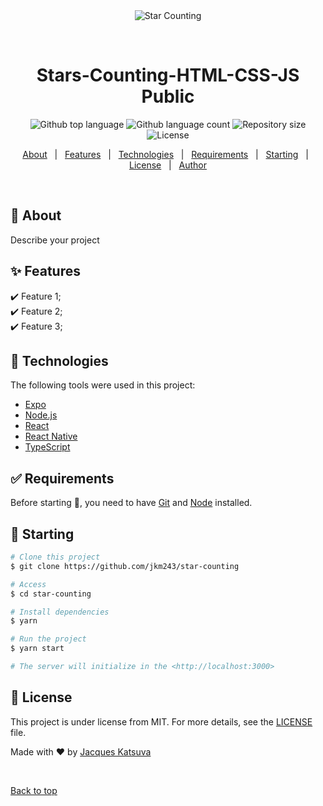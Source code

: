 <div align="center" id="top"> 
  <img src="./.github/app.gif" alt="Star Counting" />

&#xa0;

  <!-- <a href="https://starcounting.netlify.app">Demo</a> -->
</div>

<h1 align="center">Stars-Counting-HTML-CSS-JS
Public
</h1>

<p align="center">
  <img alt="Github top language" src="https://img.shields.io/github/languages/top/jkm243/star-counting?color=56BEB8">

  <img alt="Github language count" src="https://img.shields.io/github/languages/count/jkm243/star-counting?color=56BEB8">

  <img alt="Repository size" src="https://img.shields.io/github/repo-size/jkm243/star-counting?color=56BEB8">

  <img alt="License" src="https://img.shields.io/github/license/jkm243/star-counting?color=56BEB8">

  <!-- <img alt="Github issues" src="https://img.shields.io/github/issues/jkm243/star-counting?color=56BEB8" /> -->

  <!-- <img alt="Github forks" src="https://img.shields.io/github/forks/jkm243/star-counting?color=56BEB8" /> -->

  <!-- <img alt="Github stars" src="https://img.shields.io/github/stars/jkm243/star-counting?color=56BEB8" /> -->
</p>

<!-- Status -->

<!-- <h4 align="center">
	🚧  Star Counting 🚀 Under construction...  🚧
</h4>

<hr> -->

<p align="center">
  <a href="#dart-about">About</a> &#xa0; | &#xa0; 
  <a href="#sparkles-features">Features</a> &#xa0; | &#xa0;
  <a href="#rocket-technologies">Technologies</a> &#xa0; | &#xa0;
  <a href="#white_check_mark-requirements">Requirements</a> &#xa0; | &#xa0;
  <a href="#checkered_flag-starting">Starting</a> &#xa0; | &#xa0;
  <a href="#memo-license">License</a> &#xa0; | &#xa0;
  <a href="https://github.com/jkm243" target="_blank">Author</a>
</p>

<br>

## :dart: About

Describe your project

## :sparkles: Features

:heavy_check_mark: Feature 1;\
:heavy_check_mark: Feature 2;\
:heavy_check_mark: Feature 3;

## :rocket: Technologies

The following tools were used in this project:

- [Expo](https://expo.io/)
- [Node.js](https://nodejs.org/en/)
- [React](https://pt-br.reactjs.org/)
- [React Native](https://reactnative.dev/)
- [TypeScript](https://www.typescriptlang.org/)

## :white_check_mark: Requirements

Before starting :checkered_flag:, you need to have [Git](https://git-scm.com) and [Node](https://nodejs.org/en/) installed.

## :checkered_flag: Starting

```bash
# Clone this project
$ git clone https://github.com/jkm243/star-counting

# Access
$ cd star-counting

# Install dependencies
$ yarn

# Run the project
$ yarn start

# The server will initialize in the <http://localhost:3000>
```

## :memo: License

This project is under license from MIT. For more details, see the [LICENSE](LICENSE.md) file.

Made with :heart: by <a href="https://github.com/jkm243" target="_blank">Jacques Katsuva</a>

&#xa0;

<a href="#top">Back to top</a>
